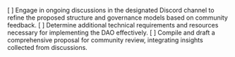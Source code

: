 [ ] Engage in ongoing discussions in the designated Discord channel to refine the proposed structure and governance models based on community feedback.
[ ] Determine additional technical requirements and resources necessary for implementing the DAO effectively.
[ ] Compile and draft a comprehensive proposal for community review, integrating insights collected from discussions.